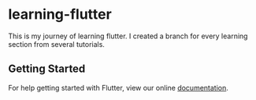# learning-flutter

This is my journey of learning flutter. I created a branch for every learning section from several tutorials.
## Getting Started

For help getting started with Flutter, view our online
[documentation](https://flutter.io/).

